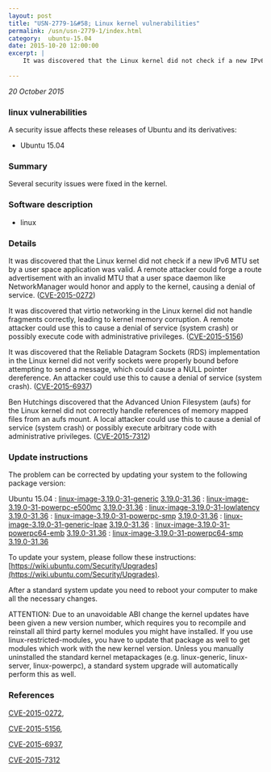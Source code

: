 ```yaml
---
layout: post
title: "USN-2779-1&#58; Linux kernel vulnerabilities"
permalink: /usn/usn-2779-1/index.html
category:  ubuntu-15.04
date: 2015-10-20 12:00:00
excerpt: |
    It was discovered that the Linux kernel did not check if a new IPv6 MTU set by a user space application was valid. A remote attacker could forge a route advertisement with an invalid MTU that a user space daemon like NetworkManager would honor and apply to the kernel, causing a denial of service. ([CVE-2015-0272](http://people.ubuntu.com/~ubuntu-security/cve/CVE-2015-0272))
    
--- 
```

 
 

*20 October 2015*

### linux vulnerabilities

A security issue affects these releases of Ubuntu and its derivatives:

* Ubuntu 15.04

### Summary

Several security issues were fixed in the kernel. 

### Software description

* linux 

### Details

It was discovered that the Linux kernel did not check if a new IPv6 MTU set by a user space application was valid. A remote attacker could forge a route advertisement with an invalid MTU that a user space daemon like NetworkManager would honor and apply to the kernel, causing a denial of service. ([CVE-2015-0272](http://people.ubuntu.com/~ubuntu-security/cve/CVE-2015-0272))

It was discovered that virtio networking in the Linux kernel did not handle fragments correctly, leading to kernel memory corruption. A remote attacker could use this to cause a denial of service (system crash) or possibly execute code with administrative privileges. ([CVE-2015-5156](http://people.ubuntu.com/~ubuntu-security/cve/CVE-2015-5156))

It was discovered that the Reliable Datagram Sockets (RDS) implementation in the Linux kernel did not verify sockets were properly bound before attempting to send a message, which could cause a NULL pointer dereference. An attacker could use this to cause a denial of service (system crash). ([CVE-2015-6937](http://people.ubuntu.com/~ubuntu-security/cve/CVE-2015-6937))

Ben Hutchings discovered that the Advanced Union Filesystem (aufs) for the Linux kernel did not correctly handle references of memory mapped files from an aufs mount. A local attacker could use this to cause a denial of service (system crash) or possibly execute arbitrary code with administrative privileges. ([CVE-2015-7312](http://people.ubuntu.com/~ubuntu-security/cve/CVE-2015-7312)) 

### Update instructions

The problem can be corrected by updating your system to the following package version:

Ubuntu 15.04
 : [linux-image-3.19.0-31-generic](https://launchpad.net/ubuntu/+source/linux) <span> [3.19.0-31.36](https://launchpad.net/ubuntu/+source/linux/3.19.0-31.36) </span> 
 : [linux-image-3.19.0-31-powerpc-e500mc](https://launchpad.net/ubuntu/+source/linux) <span> [3.19.0-31.36](https://launchpad.net/ubuntu/+source/linux/3.19.0-31.36) </span> 
 : [linux-image-3.19.0-31-lowlatency](https://launchpad.net/ubuntu/+source/linux) <span> [3.19.0-31.36](https://launchpad.net/ubuntu/+source/linux/3.19.0-31.36) </span> 
 : [linux-image-3.19.0-31-powerpc-smp](https://launchpad.net/ubuntu/+source/linux) <span> [3.19.0-31.36](https://launchpad.net/ubuntu/+source/linux/3.19.0-31.36) </span> 
 : [linux-image-3.19.0-31-generic-lpae](https://launchpad.net/ubuntu/+source/linux) <span> [3.19.0-31.36](https://launchpad.net/ubuntu/+source/linux/3.19.0-31.36) </span> 
 : [linux-image-3.19.0-31-powerpc64-emb](https://launchpad.net/ubuntu/+source/linux) <span> [3.19.0-31.36](https://launchpad.net/ubuntu/+source/linux/3.19.0-31.36) </span> 
 : [linux-image-3.19.0-31-powerpc64-smp](https://launchpad.net/ubuntu/+source/linux) <span> [3.19.0-31.36](https://launchpad.net/ubuntu/+source/linux/3.19.0-31.36) </span> 

To update your system, please follow these instructions: [https://wiki.ubuntu.com/Security/Upgrades](https://wiki.ubuntu.com/Security/Upgrades).

After a standard system update you need to reboot your computer to make all the necessary changes.

ATTENTION: Due to an unavoidable ABI change the kernel updates have been given a new version number, which requires you to recompile and reinstall all third party kernel modules you might have installed. If you use linux-restricted-modules, you have to update that package as well to get modules which work with the new kernel version. Unless you manually uninstalled the standard kernel metapackages (e.g. linux-generic, linux-server, linux-powerpc), a standard system upgrade will automatically perform this as well. 

### References

 
 [CVE-2015-0272](http://people.ubuntu.com/~ubuntu-security/cve/CVE-2015-0272), 

 [CVE-2015-5156](http://people.ubuntu.com/~ubuntu-security/cve/CVE-2015-5156), 

 [CVE-2015-6937](http://people.ubuntu.com/~ubuntu-security/cve/CVE-2015-6937), 

 [CVE-2015-7312](http://people.ubuntu.com/~ubuntu-security/cve/CVE-2015-7312)
 

